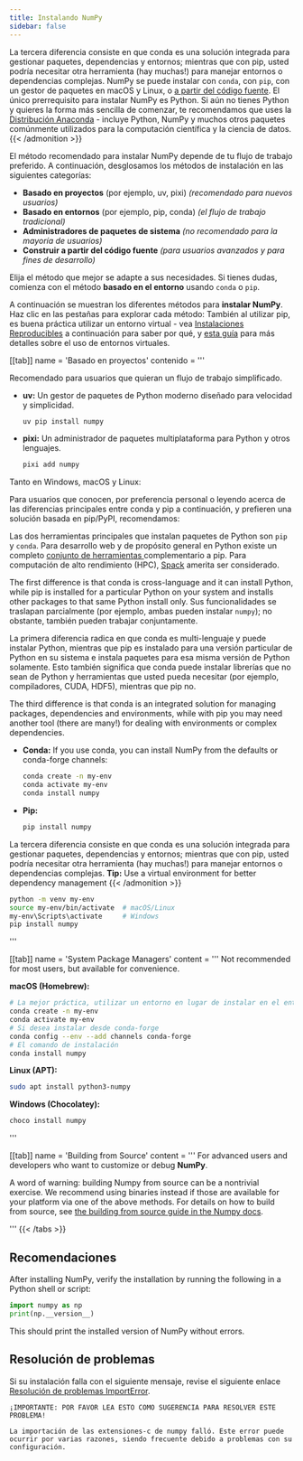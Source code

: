 ```yaml
---
title: Instalando NumPy
sidebar: false
---
```


La tercera diferencia consiste en que conda es una solución integrada para gestionar paquetes, dependencias y entornos; mientras que con pip, usted podría necesitar otra herramienta (hay muchas!) para manejar entornos o dependencias complejas.
NumPy se puede instalar con `conda`, con `pip`, con un gestor de paquetes en macOS y Linux, o [a partir del código fuente](https://numpy.org/devdocs/building). El único prerrequisito para instalar NumPy es Python. Si aún no tienes Python y quieres la forma más sencilla de comenzar, te recomendamos que uses la [Distribución Anaconda](https://www.anaconda.com/download) - incluye Python, NumPy y muchos otros paquetes comúnmente utilizados para la computación científica y la ciencia de datos.
{{< /admonition >}}

El método recomendado para instalar NumPy depende de tu flujo de trabajo preferido. A continuación, desglosamos los métodos de instalación en las siguientes categorías:

- **Basado en proyectos** (por ejemplo, uv, pixi) *(recomendado para nuevos usuarios)*
- **Basado en entornos** (por ejemplo, pip, conda) *(el flujo de trabajo tradicional)*
- **Administradores de paquetes de sistema** *(no recomendado para la mayoría de usuarios)*
- **Construir a partir del código fuente** *(para usuarios avanzados y para fines de desarrollo)*

Elija el método que mejor se adapte a sus necesidades. Si tienes dudas, comienza con el método **basado en el entorno** usando `conda` o `pip`.

A continuación se muestran los diferentes métodos para **instalar NumPy**. Haz clic en las pestañas para explorar cada método:
También al utilizar pip, es buena práctica utilizar un entorno virtual - vea  [Instalaciones Reproducibles](#reproducible-installs) a continuación para saber por qué, y [esta guía](https://dev.to/bowmanjd/python-tools-for-managing-virtual-environments-3bko#howto) para más detalles sobre el uso de entornos virtuales.

[[tab]] name = 'Basado en proyectos' contenido = '''

Recomendado para usuarios que quieran un flujo de trabajo simplificado.

- **uv:** Un gestor de paquetes de Python moderno diseñado para velocidad y simplicidad.
  ```bash
  uv pip install numpy
  ```

- **pixi:** Un administrador de paquetes multiplataforma para Python y otros lenguajes.
  ```bash
  pixi add numpy
  ```

Tanto en Windows, macOS y Linux:

Para usuarios que conocen, por preferencia personal o leyendo acerca de las diferencias principales entre conda y pip a continuación, y prefieren una solución basada en pip/PyPI, recomendamos:

Las dos herramientas principales que instalan paquetes de Python son `pip` y `conda`. Para desarrollo web y de propósito general en Python existe un completo [conjunto de herramientas ](https://packaging.python.org/guides/tool-recommendations/)complementario a pip. Para computación de alto rendimiento (HPC), [Spack](https://github.com/spack/spack) amerita ser considerado.

The first difference is that conda is cross-language and it can install Python, while pip is installed for a particular Python on your system and installs other packages to that same Python install only. Sus funcionalidades se traslapan parcialmente (por ejemplo, ambas pueden instalar `numpy`); no obstante, también pueden trabajar conjuntamente.

La primera diferencia radica en que conda es multi-lenguaje y puede instalar Python, mientras que pip es instalado para una versión particular de Python en su sistema e instala paquetes para esa misma versión de Python solamente. Esto también significa que conda puede instalar librerías que no sean de Python y herramientas que usted pueda necesitar (por ejemplo, compiladores, CUDA, HDF5), mientras que pip no.

The third difference is that conda is an integrated solution for managing packages, dependencies and environments, while with pip you may need another tool (there are many!) for dealing with environments or complex dependencies.

- **Conda:** If you use conda, you can install NumPy from the defaults or conda-forge channels:
  ```bash
  conda create -n my-env
  conda activate my-env
  conda install numpy
  ```
- **Pip:**
  ```bash
  pip install numpy
  ```
La tercera diferencia consiste en que conda es una solución integrada para gestionar paquetes, dependencias y entornos; mientras que con pip, usted podría necesitar otra herramienta (hay muchas!) para manejar entornos o dependencias complejas.
**Tip:** Use a virtual environment for better dependency management
{{< /admonition >}}

  ```bash
  python -m venv my-env
  source my-env/bin/activate  # macOS/Linux
  my-env\Scripts\activate     # Windows
  pip install numpy
  ```
'''

[[tab]] name = 'System Package Managers' content = ''' Not recommended for most users, but available for convenience.

**macOS (Homebrew):**
```bash
# La mejor práctica, utilizar un entorno en lugar de instalar en el entorno base
conda create -n my-env
conda activate my-env
# Si desea instalar desde conda-forge
conda config --env --add channels conda-forge
# El comando de instalación
conda install numpy
```
**Linux (APT):**
```bash
sudo apt install python3-numpy
```
**Windows (Chocolatey):**
```bash
choco install numpy
```

'''

[[tab]] name = 'Building from Source' content = ''' For advanced users and developers who want to customize or debug **NumPy**.

A word of warning: building Numpy from source can be a nontrivial exercise. We recommend using binaries instead if those are available for your platform via one of the above methods. For details on how to build from source, see [the building from source guide in the Numpy docs](https://numpy.org/devdocs/building/).

'''
{{< /tabs >}}

## Recomendaciones

After installing NumPy, verify the installation by running the following in a Python shell or script:
```python
import numpy as np
print(np.__version__)
```

This should print the installed version of NumPy without errors.

## Resolución de problemas

Si su instalación falla con el siguiente mensaje, revise el siguiente enlace [Resolución de problemas ImportError](https://numpy.org/doc/stable/user/troubleshooting-importerror.html).

```
¡IMPORTANTE: POR FAVOR LEA ESTO COMO SUGERENCIA PARA RESOLVER ESTE PROBLEMA!

La importación de las extensiones-c de numpy falló. Este error puede ocurrir por varias razones, siendo frecuente debido a problemas con su configuración.
```

